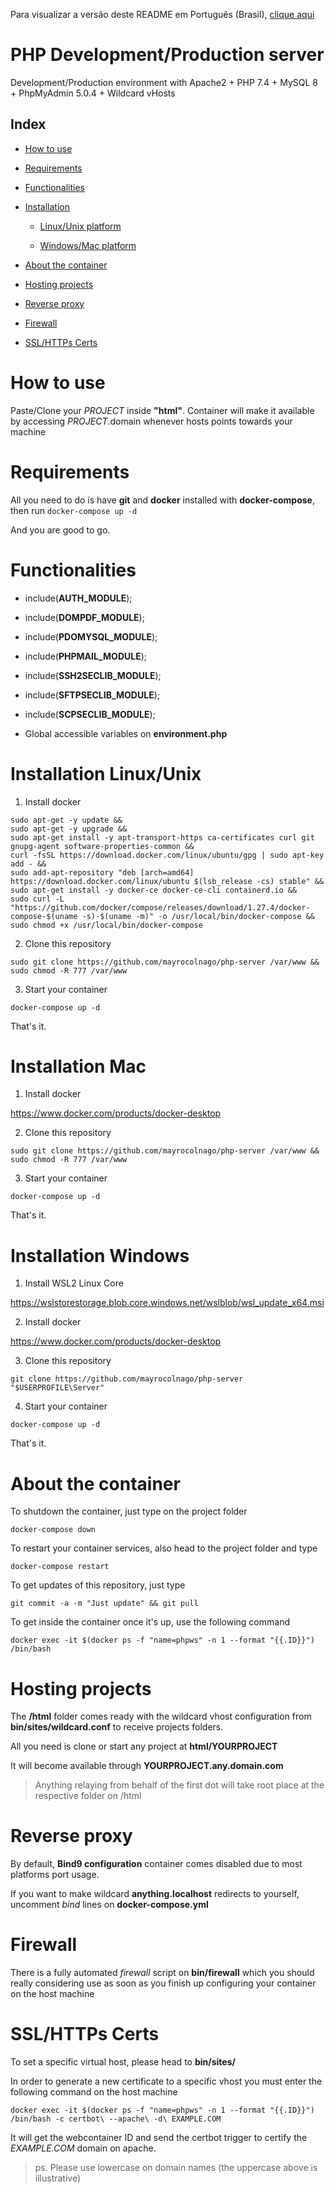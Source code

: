 Para visualizar a versão deste README em Português (Brasil), [clique aqui](README-pt_BR.md)

# PHP Development/Production server

Development/Production environment with Apache2 + PHP 7.4 + MySQL 8 + PhpMyAdmin 5.0.4 + Wildcard vHosts

Index
-

  - [How to use](#how-to-use)

  - [Requirements](#requirements)

  - [Functionalities](#functionalities)

  - [Installation](#installation-linuxunix)

    - [Linux/Unix platform](#installation-linuxunix)

    - [Windows/Mac platform](#installation-windowsmac)

  - [About the container](#about-the-container)

  - [Hosting projects](#hosting-projects)

  - [Reverse proxy](#reverse-proxy)

  - [Firewall](#firewall)

  - [SSL/HTTPs Certs](#sslhttps-certs)


# How to use

Paste/Clone your *PROJECT* inside **"html"**. Container will make it available by accessing *PROJECT*.domain whenever hosts points towards your machine


# Requirements

All you need to do is have **git** and **docker** installed with **docker-compose**, then run `docker-compose up -d`

And you are good to go.


# Functionalities

  - include(**AUTH_MODULE**);

  - include(**DOMPDF_MODULE**);

  - include(**PDOMYSQL_MODULE**);

  - include(**PHPMAIL_MODULE**);

  - include(**SSH2SECLIB_MODULE**);

  - include(**SFTPSECLIB_MODULE**);

  - include(**SCPSECLIB_MODULE**);

  - Global accessible variables on **environment.php**


# Installation Linux/Unix

1. Install docker

```
sudo apt-get -y update &&
sudo apt-get -y upgrade &&
sudo apt-get install -y apt-transport-https ca-certificates curl git gnupg-agent software-properties-common && 
curl -fsSL https://download.docker.com/linux/ubuntu/gpg | sudo apt-key add - &&
sudo add-apt-repository "deb [arch=amd64] https://download.docker.com/linux/ubuntu $(lsb_release -cs) stable" &&
sudo apt-get install -y docker-ce docker-ce-cli containerd.io &&
sudo curl -L "https://github.com/docker/compose/releases/download/1.27.4/docker-compose-$(uname -s)-$(uname -m)" -o /usr/local/bin/docker-compose && sudo chmod +x /usr/local/bin/docker-compose
```

2. Clone this repository

```
sudo git clone https://github.com/mayrocolnago/php-server /var/www && 
sudo chmod -R 777 /var/www
```

3. Start your container

```
docker-compose up -d
```

That's it.


# Installation Mac

1. Install docker

https://www.docker.com/products/docker-desktop


2. Clone this repository

```
sudo git clone https://github.com/mayrocolnago/php-server /var/www && 
sudo chmod -R 777 /var/www
```

3. Start your container

```
docker-compose up -d
```

That's it.


# Installation Windows

1. Install WSL2 Linux Core

https://wslstorestorage.blob.core.windows.net/wslblob/wsl_update_x64.msi


2. Install docker

https://www.docker.com/products/docker-desktop


3. Clone this repository

```
git clone https://github.com/mayrocolnago/php-server "$USERPROFILE\Server"
```

4. Start your container

```
docker-compose up -d
```

That's it.


# About the container

To shutdown the container, just type on the project folder

```
docker-compose down
```


To restart your container services, also head to the project folder and type

```
docker-compose restart
```


To get updates of this repository, just type

```
git commit -a -m "Just update" && git pull
```


To get inside the container once it's up, use the following command

```
docker exec -it $(docker ps -f "name=phpws" -n 1 --format "{{.ID}}") /bin/bash
```


# Hosting projects

The **/html** folder comes ready with the wildcard vhost configuration from **bin/sites/wildcard.conf** to receive projects folders.

All you need is clone or start any project at **html/YOURPROJECT**

It will become available through **YOURPROJECT.any.domain.com**

> Anything relaying from behalf of the first dot will take root place at the respective folder on /html


# Reverse proxy

By default, **Bind9 configuration** container comes disabled due to most platforms port usage.

If you want to make wildcard **anything.localhost** redirects to yourself, uncomment *bind* lines on **docker-compose.yml**


# Firewall

There is a fully automated *firewall* script on **bin/firewall** which you should really considering use as soon as you finish up configuring your container on the host machine


# SSL/HTTPs Certs

To set a specific virtual host, please head to **bin/sites/**

In order to generate a new certificate to a specific vhost you must enter the following command on the host machine

```
docker exec -it $(docker ps -f "name=phpws" -n 1 --format "{{.ID}}") /bin/bash -c certbot\ --apache\ -d\ EXAMPLE.COM
```

It will get the webcontainer ID and send the certbot trigger to certify the *EXAMPLE.COM* domain on apache.

> ps. Please use lowercase on domain names (the uppercase above is illustrative)
